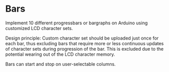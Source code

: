# Bars
Implement 10 different progressbars or bargraphs on Arduino using customized LCD character sets.
 
Design principle: Custom character set should be uploaded just once for each bar, thus excluding bars that require more or less continuous updates of character sets during progression of the bar. This is excluded due to the potential wearing out of the LCD character memory.

Bars can start and stop on user-selectable columns.
